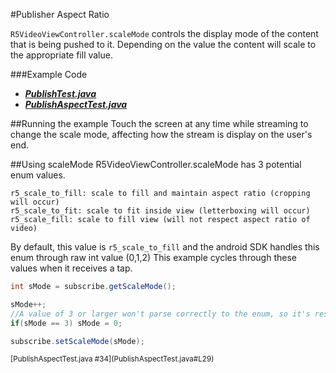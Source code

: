 #Publisher Aspect Ratio

`R5VideoViewController.scaleMode` controls the display mode of the content that is being pushed to it. Depending on the value the content will scale to the appropriate fill value.

###Example Code
- ***[PublishTest.java](../PublishTest/PublishTest.java)***
- ***[PublishAspectTest.java](PublishAspectTest.java)***

##Running the example
Touch the screen at any time while streaming to change the scale mode, affecting how the stream is display on the user's end.

##Using scaleMode
R5VideoViewController.scaleMode has 3 potential enum values.

```
r5_scale_to_fill: scale to fill and maintain aspect ratio (cropping will occur)
r5_scale_to_fit: scale to fit inside view (letterboxing will occur)
r5_scale_fill: scale to fill view (will not respect aspect ratio of video)
```

By default, this value is `r5_scale_to_fill` and the android SDK handles this enum through raw int value (0,1,2) This example cycles through these values when it receives a tap.

```Java
int sMode = subscribe.getScaleMode();

sMode++;
//A value of 3 or larger won't parse correctly to the enum, so it's reset to 0
if(sMode == 3) sMode = 0;

subscribe.setScaleMode(sMode);
```
<sub>
[PublishAspectTest.java #34](PublishAspectTest.java#L29)
</sub>

